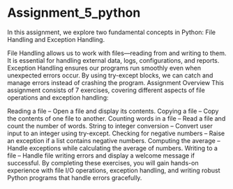 # Assignment_5_python
In this assignment, we explore two fundamental concepts in Python: File Handling and Exception Handling.

File Handling allows us to work with files—reading from and writing to them. It is essential for handling external data, logs, configurations, and reports.
Exception Handling ensures our programs run smoothly even when unexpected errors occur. By using try-except blocks, we can catch and manage errors instead of crashing the program.
Assignment Overview
This assignment consists of 7 exercises, covering different aspects of file operations and exception handling:

Reading a file – Open a file and display its contents.
Copying a file – Copy the contents of one file to another.
Counting words in a file – Read a file and count the number of words.
String to integer conversion – Convert user input to an integer using try-except.
Checking for negative numbers – Raise an exception if a list contains negative numbers.
Computing the average – Handle exceptions while calculating the average of numbers.
Writing to a file – Handle file writing errors and display a welcome message if successful.
By completing these exercises, you will gain hands-on experience with file I/O operations, exception handling, and writing robust Python programs that handle errors gracefully.








